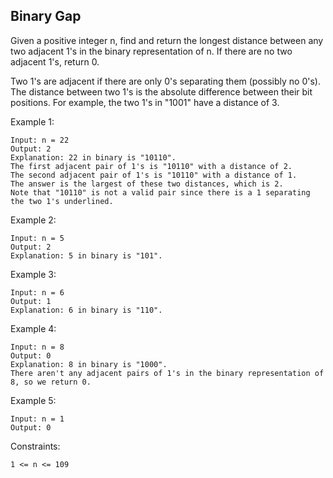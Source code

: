 <h2>Binary Gap</h2>
Given a positive integer n, find and return the longest distance between any two adjacent 1's in the binary representation of n. If there are no two adjacent 1's, return 0.

Two 1's are adjacent if there are only 0's separating them (possibly no 0's). The distance between two 1's is the absolute difference between their bit positions. For example, the two 1's in "1001" have a distance of 3.

 

Example 1:
```
Input: n = 22
Output: 2
Explanation: 22 in binary is "10110".
The first adjacent pair of 1's is "10110" with a distance of 2.
The second adjacent pair of 1's is "10110" with a distance of 1.
The answer is the largest of these two distances, which is 2.
Note that "10110" is not a valid pair since there is a 1 separating the two 1's underlined.
```

Example 2:
```
Input: n = 5
Output: 2
Explanation: 5 in binary is "101".
```

Example 3:
```
Input: n = 6
Output: 1
Explanation: 6 in binary is "110".
```

Example 4:
```
Input: n = 8
Output: 0
Explanation: 8 in binary is "1000".
There aren't any adjacent pairs of 1's in the binary representation of 8, so we return 0.
```

Example 5:
```
Input: n = 1
Output: 0
```
 

Constraints:

`1 <= n <= 109`